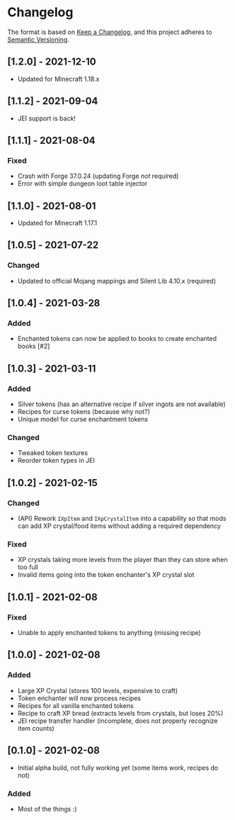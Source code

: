# Changelog

The format is based on [Keep a Changelog](https://keepachangelog.com/en/1.0.0/),
and this project adheres to [Semantic Versioning](https://semver.org/spec/v2.0.0.html).

## [1.2.0] - 2021-12-10
- Updated for Minecraft 1.18.x

## [1.1.2] - 2021-09-04
- JEI support is back!

## [1.1.1] - 2021-08-04
### Fixed
- Crash with Forge 37.0.24 (updating Forge _not_ required)
- Error with simple dungeon loot table injector

## [1.1.0] - 2021-08-01
- Updated for Minecraft 1.17.1

## [1.0.5] - 2021-07-22
### Changed
- Updated to official Mojang mappings and Silent Lib 4.10.x (required)

## [1.0.4] - 2021-03-28
### Added
- Enchanted tokens can now be applied to books to create enchanted books [#2]

## [1.0.3] - 2021-03-11
### Added
- Silver tokens (has an alternative recipe if silver ingots are not available)
- Recipes for curse tokens (because why not?)
- Unique model for curse enchantment tokens
### Changed
- Tweaked token textures
- Reorder token types in JEI

## [1.0.2] - 2021-02-15
### Changed
- (API) Rework `IXpItem` and `IXpCrystalItem` into a capability so that mods can add XP crystal/food items without adding a required dependency
### Fixed
- XP crystals taking more levels from the player than they can store when too full
- Invalid items going into the token enchanter's XP crystal slot

## [1.0.1] - 2021-02-08
### Fixed
- Unable to apply enchanted tokens to anything (missing recipe)

## [1.0.0] - 2021-02-08
### Added
- Large XP Crystal (stores 100 levels, expensive to craft)
- Token enchanter will now process recipes
- Recipes for all vanilla enchanted tokens
- Recipe to craft XP bread (extracts levels from crystals, but loses 20%)
- JEI recipe transfer handler (incomplete, does not properly recognize item counts)

## [0.1.0] - 2021-02-08
- Initial alpha build, not fully working yet (some items work, recipes do not)
### Added
- Most of the things :)
